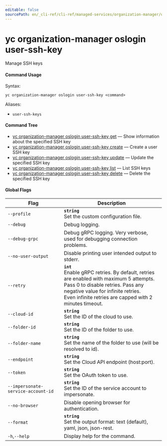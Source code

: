 ```yaml
---
editable: false
sourcePath: en/_cli-ref/cli-ref/managed-services/organization-manager/oslogin/user-ssh-key/index.md
---
```


# yc organization-manager oslogin user-ssh-key

Manage SSH keys

#### Command Usage

Syntax: 

`yc organization-manager oslogin user-ssh-key <command>`

Aliases: 

- `user-ssh-keys`

#### Command Tree

- [yc organization-manager oslogin user-ssh-key get](get.md) — Show information about the specified SSH key
- [yc organization-manager oslogin user-ssh-key create](create.md) — Create a user SSH key
- [yc organization-manager oslogin user-ssh-key update](update.md) — Update the specified SSH key
- [yc organization-manager oslogin user-ssh-key list](list.md) — List SSH keys
- [yc organization-manager oslogin user-ssh-key delete](delete.md) — Delete the specified SSH key

#### Global Flags

| Flag | Description |
|----|----|
|`--profile`|<b>`string`</b><br/>Set the custom configuration file.|
|`--debug`|Debug logging.|
|`--debug-grpc`|Debug gRPC logging. Very verbose, used for debugging connection problems.|
|`--no-user-output`|Disable printing user intended output to stderr.|
|`--retry`|<b>`int`</b><br/>Enable gRPC retries. By default, retries are enabled with maximum 5 attempts.<br/>Pass 0 to disable retries. Pass any negative value for infinite retries.<br/>Even infinite retries are capped with 2 minutes timeout.|
|`--cloud-id`|<b>`string`</b><br/>Set the ID of the cloud to use.|
|`--folder-id`|<b>`string`</b><br/>Set the ID of the folder to use.|
|`--folder-name`|<b>`string`</b><br/>Set the name of the folder to use (will be resolved to id).|
|`--endpoint`|<b>`string`</b><br/>Set the Cloud API endpoint (host:port).|
|`--token`|<b>`string`</b><br/>Set the OAuth token to use.|
|`--impersonate-service-account-id`|<b>`string`</b><br/>Set the ID of the service account to impersonate.|
|`--no-browser`|Disable opening browser for authentication.|
|`--format`|<b>`string`</b><br/>Set the output format: text (default), yaml, json, json-rest.|
|`-h`,`--help`|Display help for the command.|
